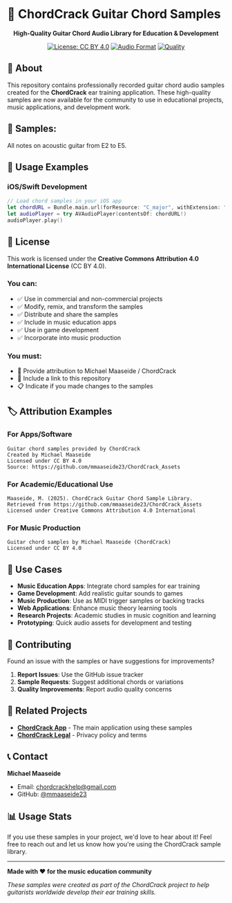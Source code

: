 # 🎸 ChordCrack Guitar Chord Samples

<div align="center">
  
  **High-Quality Guitar Chord Audio Library for Education & Development**
  
  [![License: CC BY 4.0](https://img.shields.io/badge/License-CC%20BY%204.0-lightgrey.svg)](http://creativecommons.org/licenses/by/4.0/)
  [![Audio Format](https://img.shields.io/badge/Format-M4A%20%7C%20WAV-blue.svg)](https://github.com/mmaaseide23/ChordCrack_Assets)
  [![Quality](https://img.shields.io/badge/Quality-Studio-green.svg)](https://github.com/mmaaseide23/ChordCrack_Assets)
  
</div>

## 📖 About

This repository contains professionally recorded guitar chord audio samples created for the **ChordCrack** ear training application. These high-quality samples are now available for the community to use in educational projects, music applications, and development work.

## 🎵 Samples:

All notes on acoustic guitar from E2 to E5.

## 🚀 Usage Examples

### iOS/Swift Development
```swift
// Load chord samples in your iOS app
let chordURL = Bundle.main.url(forResource: "C_major", withExtension: "m4a")
let audioPlayer = try AVAudioPlayer(contentsOf: chordURL!)
audioPlayer.play()
```

## 📄 License

This work is licensed under the **Creative Commons Attribution 4.0 International License** (CC BY 4.0).

### You can:
- ✅ Use in commercial and non-commercial projects
- ✅ Modify, remix, and transform the samples
- ✅ Distribute and share the samples
- ✅ Include in music education apps
- ✅ Use in game development
- ✅ Incorporate into music production

### You must:
- 📝 Provide attribution to Michael Maaseide / ChordCrack
- 🔗 Include a link to this repository
- 📋 Indicate if you made changes to the samples

## 🏷️ Attribution Examples

### For Apps/Software
```
Guitar chord samples provided by ChordCrack
Created by Michael Maaseide
Licensed under CC BY 4.0
Source: https://github.com/mmaaseide23/ChordCrack_Assets
```

### For Academic/Educational Use
```
Maaseide, M. (2025). ChordCrack Guitar Chord Sample Library. 
Retrieved from https://github.com/mmaaseide23/ChordCrack_Assets
Licensed under Creative Commons Attribution 4.0 International
```

### For Music Production
```
Guitar chord samples by Michael Maaseide (ChordCrack)
Licensed under CC BY 4.0
```

## 🎯 Use Cases

- **Music Education Apps**: Integrate chord samples for ear training
- **Game Development**: Add realistic guitar sounds to games  
- **Music Production**: Use as MIDI trigger samples or backing tracks
- **Web Applications**: Enhance music theory learning tools
- **Research Projects**: Academic studies in music cognition and learning
- **Prototyping**: Quick audio assets for development and testing

## 🤝 Contributing

Found an issue with the samples or have suggestions for improvements?

1. **Report Issues**: Use the GitHub issue tracker
2. **Sample Requests**: Suggest additional chords or variations
3. **Quality Improvements**: Report audio quality concerns

## 🔗 Related Projects

- **[ChordCrack App](https://github.com/mmaaseide23/ChordCrack)** - The main application using these samples
- **[ChordCrack Legal](https://github.com/mmaaseide23/ChordCrack-Legal)** - Privacy policy and terms

## 📞 Contact

**Michael Maaseide**
- Email: chordcrackhelp@gmail.com
- GitHub: [@mmaaseide23](https://github.com/mmaaseide23)

## 📊 Usage Stats

If you use these samples in your project, we'd love to hear about it! Feel free to reach out and let us know how you're using the ChordCrack sample library.

---

**Made with ❤️ for the music education community**

*These samples were created as part of the ChordCrack project to help guitarists worldwide develop their ear training skills.*

